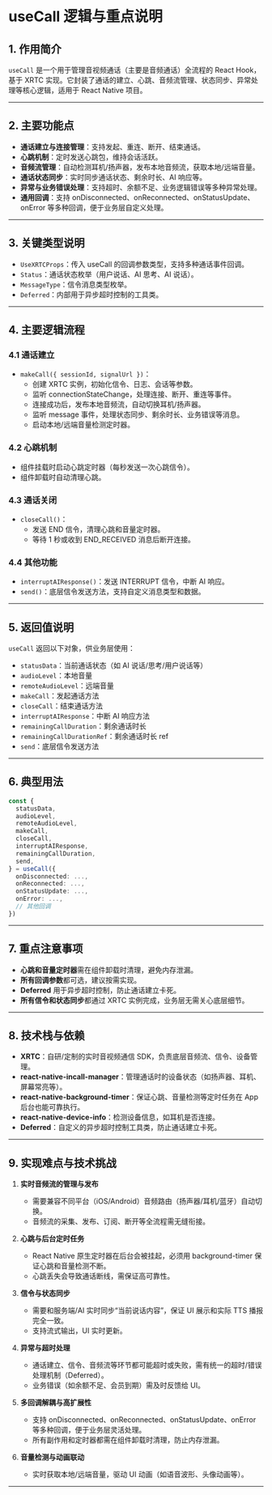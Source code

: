 # useCall 逻辑与重点说明

## 1. 作用简介

`useCall` 是一个用于管理音视频通话（主要是音频通话）全流程的 React Hook，基于 XRTC 实现。它封装了通话的建立、心跳、音频流管理、状态同步、异常处理等核心逻辑，适用于 React Native 项目。

---

## 2. 主要功能点

- **通话建立与连接管理**：支持发起、重连、断开、结束通话。
- **心跳机制**：定时发送心跳包，维持会话活跃。
- **音频流管理**：自动检测耳机/扬声器，发布本地音频流，获取本地/远端音量。
- **通话状态同步**：实时同步通话状态、剩余时长、AI 响应等。
- **异常与业务错误处理**：支持超时、余额不足、业务逻辑错误等多种异常处理。
- **通用回调**：支持 onDisconnected、onReconnected、onStatusUpdate、onError 等多种回调，便于业务层自定义处理。

---

## 3. 关键类型说明

- `UseXRTCProps`：传入 useCall 的回调参数类型，支持多种通话事件回调。
- `Status`：通话状态枚举（用户说话、AI 思考、AI 说话）。
- `MessageType`：信令消息类型枚举。
- `Deferred`：内部用于异步超时控制的工具类。

---

## 4. 主要逻辑流程

### 4.1 通话建立

- `makeCall({ sessionId, signalUrl })`：
  - 创建 XRTC 实例，初始化信令、日志、会话等参数。
  - 监听 connectionStateChange，处理连接、断开、重连等事件。
  - 连接成功后，发布本地音频流，自动切换耳机/扬声器。
  - 监听 message 事件，处理状态同步、剩余时长、业务错误等消息。
  - 启动本地/远端音量检测定时器。

### 4.2 心跳机制

- 组件挂载时启动心跳定时器（每秒发送一次心跳信令）。
- 组件卸载时自动清理心跳。

### 4.3 通话关闭

- `closeCall()`：
  - 发送 END 信令，清理心跳和音量定时器。
  - 等待 1 秒或收到 END_RECEIVED 消息后断开连接。

### 4.4 其他功能

- `interruptAIResponse()`：发送 INTERRUPT 信令，中断 AI 响应。
- `send()`：底层信令发送方法，支持自定义消息类型和数据。

---

## 5. 返回值说明

`useCall` 返回以下对象，供业务层使用：

- `statusData`：当前通话状态（如 AI 说话/思考/用户说话等）
- `audioLevel`：本地音量
- `remoteAudioLevel`：远端音量
- `makeCall`：发起通话方法
- `closeCall`：结束通话方法
- `interruptAIResponse`：中断 AI 响应方法
- `remainingCallDuration`：剩余通话时长
- `remainingCallDurationRef`：剩余通话时长 ref
- `send`：底层信令发送方法

---

## 6. 典型用法

```ts
const {
  statusData,
  audioLevel,
  remoteAudioLevel,
  makeCall,
  closeCall,
  interruptAIResponse,
  remainingCallDuration,
  send,
} = useCall({
  onDisconnected: ...,
  onReconnected: ...,
  onStatusUpdate: ...,
  onError: ...,
  // 其他回调
})
```

---

## 7. 重点注意事项

- **心跳和音量定时器**需在组件卸载时清理，避免内存泄漏。
- **所有回调参数**都可选，建议按需实现。
- **Deferred** 用于异步超时控制，防止通话建立卡死。
- **所有信令和状态同步**都通过 XRTC 实例完成，业务层无需关心底层细节。

---

## 8. 技术栈与依赖

- **XRTC**：自研/定制的实时音视频通信 SDK，负责底层音频流、信令、设备管理。
- **react-native-incall-manager**：管理通话时的设备状态（如扬声器、耳机、屏幕常亮等）。
- **react-native-background-timer**：保证心跳、音量检测等定时任务在 App 后台也能可靠执行。
- **react-native-device-info**：检测设备信息，如耳机是否连接。
- **Deferred**：自定义的异步超时控制工具类，防止通话建立卡死。

---

## 9. 实现难点与技术挑战

1. **实时音频流的管理与发布**

   - 需要兼容不同平台（iOS/Android）音频路由（扬声器/耳机/蓝牙）自动切换。
   - 音频流的采集、发布、订阅、断开等全流程需无缝衔接。

2. **心跳与后台定时任务**

   - React Native 原生定时器在后台会被挂起，必须用 background-timer 保证心跳和音量检测不断。
   - 心跳丢失会导致通话断线，需保证高可靠性。

3. **信令与状态同步**

   - 需要和服务端/AI 实时同步“当前说话内容”，保证 UI 展示和实际 TTS 播报完全一致。
   - 支持流式输出，UI 实时更新。

4. **异常与超时处理**

   - 通话建立、信令、音频流等环节都可能超时或失败，需有统一的超时/错误处理机制（Deferred）。
   - 业务错误（如余额不足、会员到期）需及时反馈给 UI。

5. **多回调解耦与高扩展性**

   - 支持 onDisconnected、onReconnected、onStatusUpdate、onError 等多种回调，便于业务层灵活处理。
   - 所有副作用和定时器都需在组件卸载时清理，防止内存泄漏。

6. **音量检测与动画联动**

   - 实时获取本地/远端音量，驱动 UI 动画（如语音波形、头像动画等）。

---

